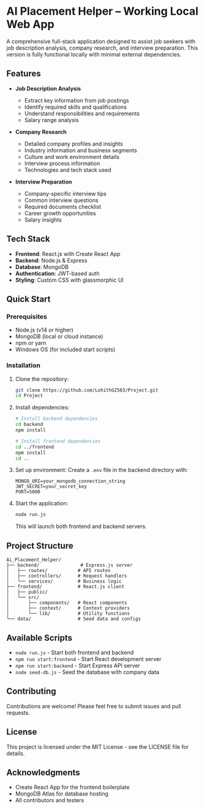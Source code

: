 # AI Placement Helper – Working Local Web App

A comprehensive full-stack application designed to assist job seekers with job description analysis, company research, and interview preparation. This version is fully functional locally with minimal external dependencies.

## Features

- **Job Description Analysis**
  - Extract key information from job postings
  - Identify required skills and qualifications
  - Understand responsibilities and requirements
  - Salary range analysis

- **Company Research**
  - Detailed company profiles and insights
  - Industry information and business segments
  - Culture and work environment details
  - Interview process information
  - Technologies and tech stack used

- **Interview Preparation**
  - Company-specific interview tips
  - Common interview questions
  - Required documents checklist
  - Career growth opportunities
  - Salary insights

## Tech Stack

- **Frontend**: React.js with Create React App
- **Backend**: Node.js & Express
- **Database**: MongoDB
- **Authentication**: JWT-based auth
- **Styling**: Custom CSS with glassmorphic UI

## Quick Start

### Prerequisites

- Node.js (v14 or higher)
- MongoDB (local or cloud instance)
- npm or yarn
- Windows OS (for included start scripts)

### Installation

1. Clone the repository:
   ```sh
   git clone https://github.com/LohithG2503/Project.git
   cd Project
   ```

2. Install dependencies:
   ```sh
   # Install backend dependencies
   cd backend
   npm install

   # Install frontend dependencies
   cd ../frontend
   npm install
   cd ..
   ```

3. Set up environment:
   Create a `.env` file in the backend directory with:
   ```
   MONGO_URI=your_mongodb_connection_string
   JWT_SECRET=your_secret_key
   PORT=5000
   ```

4. Start the application:
   ```sh
   node run.js
   ```
   This will launch both frontend and backend servers.

## Project Structure

```
Ai_Placement_Helper/
├── backend/               # Express.js server
│   ├── routes/           # API routes
│   ├── controllers/      # Request handlers
│   └── services/         # Business logic
├── frontend/             # React.js client
│   ├── public/          
│   └── src/
│       ├── components/   # React components
│       ├── context/      # Context providers
│       └── lib/          # Utility functions
└── data/                 # Seed data and configs
```

## Available Scripts

- `node run.js` - Start both frontend and backend
- `npm run start:frontend` - Start React development server
- `npm run start:backend` - Start Express API server
- `node seed-db.js` - Seed the database with company data

## Contributing

Contributions are welcome! Please feel free to submit issues and pull requests.

## License

This project is licensed under the MIT License - see the LICENSE file for details.

## Acknowledgments

- Create React App for the frontend boilerplate
- MongoDB Atlas for database hosting
- All contributors and testers